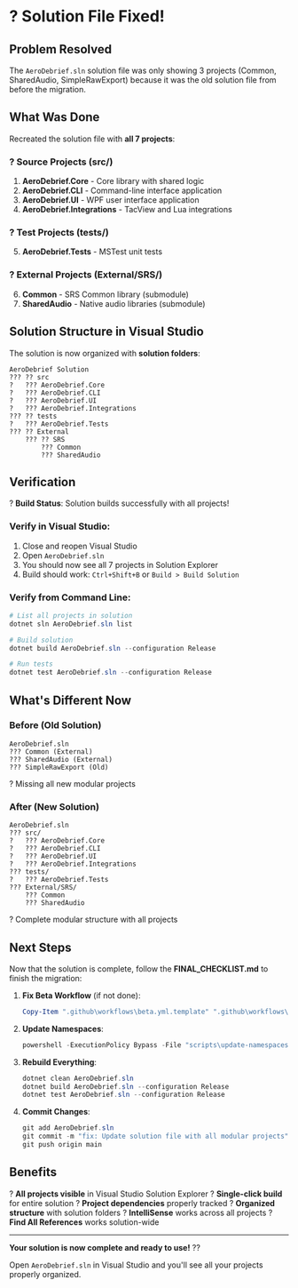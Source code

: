 # ? Solution File Fixed!

## Problem Resolved

The `AeroDebrief.sln` solution file was only showing 3 projects (Common, SharedAudio, SimpleRawExport) because it was the old solution file from before the migration.

## What Was Done

Recreated the solution file with **all 7 projects**:

### ? Source Projects (src/)
1. **AeroDebrief.Core** - Core library with shared logic
2. **AeroDebrief.CLI** - Command-line interface application
3. **AeroDebrief.UI** - WPF user interface application
4. **AeroDebrief.Integrations** - TacView and Lua integrations

### ? Test Projects (tests/)
5. **AeroDebrief.Tests** - MSTest unit tests

### ? External Projects (External/SRS/)
6. **Common** - SRS Common library (submodule)
7. **SharedAudio** - Native audio libraries (submodule)

## Solution Structure in Visual Studio

The solution is now organized with **solution folders**:

```
AeroDebrief Solution
??? ?? src
?   ??? AeroDebrief.Core
?   ??? AeroDebrief.CLI
?   ??? AeroDebrief.UI
?   ??? AeroDebrief.Integrations
??? ?? tests
?   ??? AeroDebrief.Tests
??? ?? External
    ??? ?? SRS
        ??? Common
        ??? SharedAudio
```

## Verification

? **Build Status**: Solution builds successfully with all projects!

### Verify in Visual Studio:
1. Close and reopen Visual Studio
2. Open `AeroDebrief.sln`
3. You should now see all 7 projects in Solution Explorer
4. Build should work: `Ctrl+Shift+B` or `Build > Build Solution`

### Verify from Command Line:
```powershell
# List all projects in solution
dotnet sln AeroDebrief.sln list

# Build solution
dotnet build AeroDebrief.sln --configuration Release

# Run tests
dotnet test AeroDebrief.sln --configuration Release
```

## What's Different Now

### Before (Old Solution)
```
AeroDebrief.sln
??? Common (External)
??? SharedAudio (External)
??? SimpleRawExport (Old)
```
? Missing all new modular projects

### After (New Solution)
```
AeroDebrief.sln
??? src/
?   ??? AeroDebrief.Core
?   ??? AeroDebrief.CLI
?   ??? AeroDebrief.UI
?   ??? AeroDebrief.Integrations
??? tests/
?   ??? AeroDebrief.Tests
??? External/SRS/
    ??? Common
    ??? SharedAudio
```
? Complete modular structure with all projects

## Next Steps

Now that the solution is complete, follow the **FINAL_CHECKLIST.md** to finish the migration:

1. **Fix Beta Workflow** (if not done):
   ```powershell
   Copy-Item ".github\workflows\beta.yml.template" ".github\workflows\beta.yml" -Force
   ```

2. **Update Namespaces**:
   ```powershell
   powershell -ExecutionPolicy Bypass -File "scripts\update-namespaces.ps1"
   ```

3. **Rebuild Everything**:
   ```powershell
   dotnet clean AeroDebrief.sln
   dotnet build AeroDebrief.sln --configuration Release
   dotnet test AeroDebrief.sln --configuration Release
   ```

4. **Commit Changes**:
   ```powershell
   git add AeroDebrief.sln
   git commit -m "fix: Update solution file with all modular projects"
   git push origin main
   ```

## Benefits

? **All projects visible** in Visual Studio Solution Explorer
? **Single-click build** for entire solution
? **Project dependencies** properly tracked
? **Organized structure** with solution folders
? **IntelliSense** works across all projects
? **Find All References** works solution-wide

---

**Your solution is now complete and ready to use!** ??

Open `AeroDebrief.sln` in Visual Studio and you'll see all your projects properly organized.
